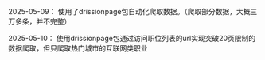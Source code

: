 2025-05-09： 使用了drissionpage包自动化爬取数据。（爬取部分数据，大概三万多条，并不完整）

2025-05-10： 使用drissionpage包通过访问职位列表的url实现突破20页限制的数据爬取，但只爬取热门城市的互联网类职业
